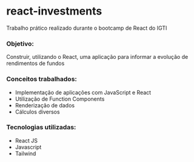 # react-investments

Trabalho prático realizado durante o bootcamp de React do IGTI

### Objetivo:

Construir, utilizando o React, uma aplicação para informar a evolução de rendimentos de fundos

### Conceitos trabalhados:

- Implementação de aplicações com JavaScript e React
- Utilização de Function Components
- Renderização de dados
- Cálculos diversos

### Tecnologias utilizadas:

- React JS
- Javascript
- Tailwind
